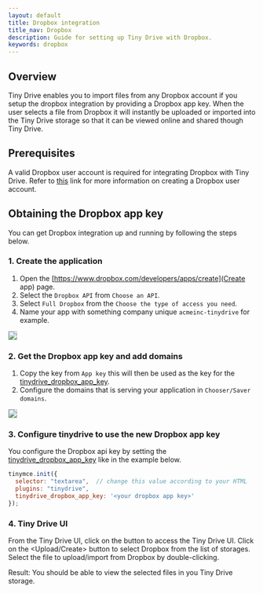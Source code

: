 ```yaml
---
layout: default
title: Dropbox integration
title_nav: Dropbox
description: Guide for setting up Tiny Drive with Dropbox.
keywords: dropbox
---
```


## Overview

Tiny Drive enables you to import files from any Dropbox account if you setup the dropbox integration by providing a Dropbox app key. When the user selects a file from Dropbox it will instantly be uploaded or imported into the Tiny Drive storage so that it can be viewed online and shared though Tiny Drive.

## Prerequisites

A valid Dropbox user account is required for integrating Dropbox with Tiny Drive. Refer to [this](https://help.dropbox.com/account/create-account) link for more information on creating a Dropbox user account.

## Obtaining the Dropbox app key

You can get Dropbox integration up and running by following the steps below.

### 1. Create the application

1. Open the [https://www.dropbox.com/developers/apps/create](Create app) page.
2. Select the `Dropbox API` from `Choose an API`.
3. Select `Full Dropbox` from the `Choose the type of access you need`.
4. Name your app with something company unique `acmeinc-tinydrive` for example.

<img src="{{site.baseurl}}/images/tinydrive-dropbox-dump1.png" style="border: 1px solid #BBB">

### 2. Get the Dropbox app key and add domains

1. Copy the key from `App key` this will then be used as the key for the [tinydrive_dropbox_app_key]({{site.baseurl}}/tinydrive/configuration/#tinydrive_dropbox_app_key).
2. Configure the domains that is serving your application in `Chooser/Saver domains`.

<img src="{{site.baseurl}}/images/tinydrive-dropbox-dump2.png" style="border: 1px solid #BBB">

### 3. Configure tinydrive to use the new Dropbox app key

You configure the Dropbox api key by setting the [tinydrive_dropbox_app_key]({{site.baseurl}}/tinydrive/configuration/#tinydrive_dropbox_app_key) like in the example below.

```js
tinymce.init({
  selector: "textarea",  // change this value according to your HTML
  plugins: "tinydrive",
  tinydrive_dropbox_app_key: '<your dropbox app key>'
});
```

### 4. Tiny Drive UI

From the Tiny Drive UI, click on the <Insert image> button to access the Tiny Drive UI.
Click on the <Upload/Create> button to select Dropbox from the list of storages.
Select the file to upload/import from Dropbox by double-clicking.

Result: You should be able to view the selected files in you Tiny Drive storage.